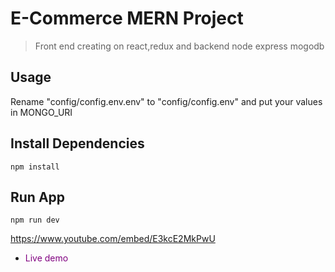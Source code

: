 # E-Commerce MERN Project

> Front end creating on react,redux and backend node express mogodb

## Usage

Rename "config/config.env.env"
to "config/config.env" and put your values in MONGO_URI

## Install Dependencies

```
npm install
```

## Run App

```
npm run dev
```

<a>https://www.youtube.com/embed/E3kcE2MkPwU</a>

- <span style="color: purple"> Live demo </span>
